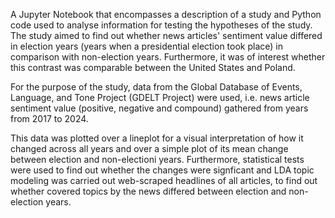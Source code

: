 A Jupyter Notebook that encompasses a description of a study and Python code used to analyse information for testing the hypotheses of the study. 
The study aimed to find out whether news articles' sentiment value differed in election years (years when a presidential election took place)
in comparison with non-election years. Furthermore, it was of interest whether this contrast was comparable between the United States and Poland.

For the purpose of the study, data from the Global Database of Events, Language, and Tone Project (GDELT Project) were used, i.e.
news article sentiment value (positive, negative and compound) gathered from years from 2017 to 2024. 

This data was plotted over a lineplot for a visual interpretation of how it changed across all years and over a simple plot of its mean change
between election and non-electioni years. 
Furthermore, statistical tests were used to find out whether the changes were signficant and LDA topic modeling was carried out web-scraped headlines 
of all articles, to find out whether covered topics by the news differed between election and non-election years. 
